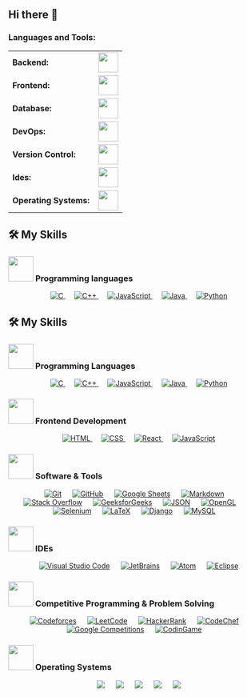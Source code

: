 ## Hi there 👋

<!--
**FelipeGPulgar/FelipeGPulgar** is a ✨ _special_ ✨ repository because its `README.md` (this file) appears on your GitHub profile.

Here are some ideas to get you started:

- 🔭 I’m currently working on ...
- 🌱 I’m currently learning ...
- 👯 I’m looking to collaborate on ...
- 🤔 I’m looking for help with ...
- 💬 Ask me about ...
- 📫 How to reach me: ...
- 😄 Pronouns: ...
- ⚡ Fun fact: ...
-->


<h3 align="left">Languages and Tools:</h3>
<table>
    <tr>
        <td style="font-weight: bold; padding-right: 10px; vertical-align: center; border: none;">Backend:</td>
        <td><img height="40" src="https://skillicons.dev/icons?i=php,java,cs,net,python,laravel,nodejs,express,vite"/></td>
    </tr>
    <tr>
        <td style="font-weight: bold; padding-right: 10px; vertical-align: center;">Frontend:</td>
        <td><img height="40" src="https://skillicons.dev/icons?i=vue,react,bootstrap,html,css,sass,js,ts,figma,pixso"/></td>
    </tr>
    <tr>
        <td style="font-weight: bold; padding-right: 10px; vertical-align: center; border: none;">Database:</td>
        <td><img height="40" src="https://skillicons.dev/icons?i=mysql,postgresql,mongodb,sqlite,firebase,supabase"/></td>
    </tr>
    <tr>
        <td style="font-weight: bold; padding-right: 10px; vertical-align: center; border: none;">DevOps:</td>
        <td><img height="40" src="https://skillicons.dev/icons?i=docker,gitlarun"/></td>
    </tr>
    <tr>
        <td style="font-weight: bold; padding-right: 10px; vertical-align: center; border: none;">Version Control:</td>
        <td><img height="40" src="https://skillicons.dev/icons?i=git,github,gitlab,bitbucket"/></td>
    </tr>
    <tr>
        <td style="font-weight: bold; padding-right: 10px; vertical-align: center; border: none;">Ides:</td>
        <td><img height="40" src="https://skillicons.dev/icons?i=vscode,eclipse,visualstudio,webstorm,sublime,cursor,kiro,jetbrains"/></td>
    </tr>
    <tr>
        <td style="font-weight: bold; padding-right: 10px; vertical-align: center; border: none;">Operating Systems:</td>
        <td><img height="40" src="https://skillicons.dev/icons?i=windows,ubuntu,mac"/></td>
    </tr>
</table>


## 🛠️ My Skills

### <picture> <img src = "https://github.com/7oSkaaa/7oSkaaa/blob/main/Images/Programming_Languages.gif?raw=true" width = 50px>  </picture> Programming languages

<p align="center"> 
  &emsp; 
  <a href="https://www.cprogramming.com/" target="_blank"> 
    <img alt="C" src="https://img.shields.io/badge/C%20-%232370ED.svg?style=plastic&logo=c&logoColor=white">
  </a> 
  &emsp;
  <a href="https://www.w3schools.com/cpp/" target="_blank"> 
    <img alt="C++" src="https://img.shields.io/badge/C++%20-%2300599C.svg?style=plastic&logo=c%2B%2B&logoColor=white">
  </a> 
  &emsp;
  <a href="https://developer.mozilla.org/en-US/docs/Web/JavaScript" target="_blank"> 
     <img alt="JavaScript" src="https://img.shields.io/badge/JavaScript%20-%23F7DF1E.svg?style=plastic&logo=javascript&logoColor=black">
   </a>
  &emsp;
  <a href="https://www.java.com" target="_blank"> 
    <img alt="Java" src="https://img.shields.io/badge/Java-%23007396.svg?style=plastic&logo=java&logoColor=white">
  </a>
  &emsp;
   <a href="https://www.python.org" target="_blank">
    <img alt="Python" src="https://img.shields.io/badge/Python%20-%2314354C.svg?style=plastic&logo=python&logoColor=white">
  </a>
</p>

## 🛠️ My Skills

### <img src="https://img.shields.io/badge/Programming_Languages-%23FFFFFF.svg?style=plastic&logo=dev.to&logoColor=black" width="50px"> Programming Languages

<p align="center"> 
  &emsp; 
  <a href="https://www.cprogramming.com/" target="_blank"> 
    <img alt="C" src="https://img.shields.io/badge/C-%232370ED.svg?style=plastic&logo=c&logoColor=white">
  </a> 
  &emsp;
  <a href="https://www.w3schools.com/cpp/" target="_blank"> 
    <img alt="C++" src="https://img.shields.io/badge/C++-%2300599C.svg?style=plastic&logo=c%2B%2B&logoColor=white">
  </a> 
  &emsp;
  <a href="https://developer.mozilla.org/en-US/docs/Web/JavaScript" target="_blank"> 
    <img alt="JavaScript" src="https://img.shields.io/badge/JavaScript-%23F7DF1E.svg?style=plastic&logo=javascript&logoColor=black">
  </a>
  &emsp;
  <a href="https://www.java.com" target="_blank"> 
    <img alt="Java" src="https://img.shields.io/badge/Java-%23007396.svg?style=plastic&logo=java&logoColor=white">
  </a>
  &emsp;
  <a href="https://www.python.org" target="_blank">
    <img alt="Python" src="https://img.shields.io/badge/Python-%2314354C.svg?style=plastic&logo=python&logoColor=white">
  </a>
</p>

### <img src="https://img.shields.io/badge/Frontend_Development-%23FFFFFF.svg?style=plastic&logo=dev.to&logoColor=black" width="50px"> Frontend Development

<p align="center"> 
  &emsp; 
  <a href="https://www.w3.org/html/" target="_blank"> 
    <img alt="HTML" src="https://img.shields.io/badge/HTML5-%23E34F26.svg?style=plastic&logo=html5&logoColor=white">
  </a>   
  &emsp;
  <a href="https://www.w3schools.com/css/" target="_blank">
    <img alt="CSS" src="https://img.shields.io/badge/CSS-%231572B6.svg?style=plastic&logo=css3&logoColor=white">
  </a> 
  &emsp;
  <a href="https://reactjs.org/" target="_blank">
    <img alt="React" src="https://img.shields.io/badge/React-%2361DAFB.svg?style=plastic&logo=react&logoColor=black">
  </a>
  &emsp;
  <a href="https://developer.mozilla.org/en-US/docs/Web/JavaScript" target="_blank"> 
    <img alt="JavaScript" src="https://img.shields.io/badge/JavaScript-%23F7DF1E.svg?style=plastic&logo=javascript&logoColor=black">
  </a>
</p>

### <img src="https://img.shields.io/badge/Software_Tools-%23FFFFFF.svg?style=plastic&logo=dev.to&logoColor=black" width="50px"> Software & Tools

<p align="center">
  &emsp;
    <a href="https://git-scm.com/" target="_blank"><img alt="Git" src="https://img.shields.io/badge/Git-%23F05033.svg?style=plastic&logo=git&logoColor=white"></a>
  &emsp;
    <a href="https://github.com/" target="_blank"><img alt="GitHub" src="https://img.shields.io/badge/GitHub-%23181717.svg?style=plastic&logo=github&logoColor=white"></a>
  &emsp;
    <a href="https://www.google.com/sheets/about/" target="_blank"><img alt="Google Sheets" src="https://img.shields.io/badge/Google%20Sheets-%2334A853.svg?style=plastic&logo=google%20sheets&logoColor=white"></a>
  &emsp;
    <a href="https://www.markdownguide.org/" target="_blank"><img alt="Markdown" src="https://img.shields.io/badge/Markdown-%23000000.svg?style=plastic&logo=markdown&logoColor=white"></a>
  &emsp;
    <a href="https://stackoverflow.com/" target="_blank"><img alt="Stack Overflow" src="https://img.shields.io/badge/Stack%20Overflow-%23F48024.svg?style=plastic&logo=stack-overflow&logoColor=white"></a>
  &emsp;
    <a href="https://www.geeksforgeeks.org/" target="_blank"><img alt="GeeksforGeeks" src="https://img.shields.io/badge/GeeksforGeeks-%230F9D58.svg?style=plastic&logo=geeksforgeeks&logoColor=white"></a>
  &emsp;
    <a href="https://www.json.org/" target="_blank"><img alt="JSON" src="https://img.shields.io/badge/JSON-%23000000.svg?style=plastic&logo=json&logoColor=white"></a>
  &emsp;
    <a href="https://www.opengl.org/" target="_blank"><img alt="OpenGL" src="https://img.shields.io/badge/OpenGL-%235586A4.svg?style=plastic&logo=opengl&logoColor=white"></a>
  &emsp;
    <a href="https://www.selenium.dev/" target="_blank"><img alt="Selenium" src="https://img.shields.io/badge/Selenium-%2343B02A.svg?style=plastic&logo=selenium&logoColor=white"></a>
  &emsp;
    <a href="https://www.latex-project.org/" target="_blank"><img alt="LaTeX" src="https://img.shields.io/badge/LaTeX-%23008080.svg?style=plastic&logo=latex&logoColor=white"></a>
  &emsp;
    <a href="https://www.djangoproject.com/" target="_blank"><img alt="Django" src="https://img.shields.io/badge/Django-%23092E20.svg?style=plastic&logo=django&logoColor=white"></a>
  &emsp;
    <a href="https://www.mysql.com/" target="_blank"><img alt="MySQL" src="https://img.shields.io/badge/MySQL-%234479A1.svg?style=plastic&logo=mysql&logoColor=white"></a>
</p>

### <img src="https://img.shields.io/badge/IDEs-%23FFFFFF.svg?style=plastic&logo=dev.to&logoColor=black" width="50px"> IDEs

<p align="center">
  &emsp;
    <a href="https://code.visualstudio.com/" target="_blank"><img alt="Visual Studio Code" src="https://img.shields.io/badge/Visual%20Studio%20Code-%230078D7.svg?style=plastic&logo=visual-studio-code&logoColor=white"></a>
  &emsp;
    <a href="https://www.jetbrains.com/" target="_blank"><img alt="JetBrains" src="https://img.shields.io/badge/JetBrains-%23000000.svg?style=plastic&logo=jetbrains&logoColor=white"></a>
  &emsp;
    <a href="https://atom.io/" target="_blank"><img alt="Atom" src="https://img.shields.io/badge/Atom-%2366595C.svg?style=plastic&logo=atom&logoColor=white"></a>
  &emsp;
    <a href="https://www.eclipse.org/ide/" target="_blank"><img alt="Eclipse" src="https://img.shields.io/badge/Eclipse%20IDE-%232C2255.svg?style=plastic&logo=eclipse-ide&logoColor=white"></a>
</p>

### <img src="https://img.shields.io/badge/Competitive_Programming-%23FFFFFF.svg?style=plastic&logo=dev.to&logoColor=black" width="50px"> Competitive Programming & Problem Solving

<p align="center">
  &emsp;
    <a href="https://codeforces.com/" target="_blank"><img alt="Codeforces" src="https://img.shields.io/badge/Codeforces-%231F8ACB.svg?style=plastic&logo=codeforces&logoColor=white"></a>	
  &emsp;
    <a href="https://leetcode.com/" target="_blank"><img alt="LeetCode" src="https://img.shields.io/badge/LeetCode-%23FFA116.svg?style=plastic&logo=leetcode&logoColor=black"></a>
  &emsp;
    <a href="https://www.hackerrank.com/" target="_blank"><img alt="HackerRank" src="https://img.shields.io/badge/HackerRank-%232EC866.svg?style=plastic&logo=hackerrank&logoColor=white"></a>
  &emsp;
    <a href="https://www.codechef.com/" target="_blank"><img alt="CodeChef" src="https://img.shields.io/badge/CodeChef-%235B4638.svg?style=plastic&logo=codechef&logoColor=white"></a>
  &emsp;
    <a href="https://codingcompetitions.withgoogle.com/" target="_blank"><img alt="Google Competitions" src="https://img.shields.io/badge/Google-%234285F4.svg?style=plastic&logo=google&logoColor=white"></a>
  &emsp;
    <a href="https://www.codingame.com/" target="_blank"><img alt="CodinGame" src="https://img.shields.io/badge/CodinGame-%23F2BB13.svg?style=plastic&logo=codingame&logoColor=black"></a>
</p>

### <img src="https://img.shields.io/badge/Operating_Systems-%23FFFFFF.svg?style=plastic&logo=dev.to&logoColor=black" width="50px"> Operating Systems

<p align="center">
  &emsp;
    <a href="https://www.linux.org/" target="_blank"><img src="https://img.shields.io/badge/Linux-%23FCC624.svg?style=plastic&logo=linux&logoColor=black"></a>
  &emsp;
    <a href="https://ubuntu.com/" target="_blank"><img src="https://img.shields.io/badge/Ubuntu-%23E95420.svg?style=plastic&logo=ubuntu&logoColor=white"></a>
  &emsp;
    <a href="https://www.microsoft.com/en-us/windows/" target="_blank"><img src="https://img.shields.io/badge/Windows-%230078D6.svg?style=plastic&logo=windows&logoColor=white"></a>
  &emsp;
    <a href="https://pop.system76.com/" target="_blank"><img src="https://img.shields.io/badge/Pop!_OS-%2348B9C7.svg?style=plastic&logo=pop-os&logoColor=white"></a>
  &emsp;
    <a href="https://manjaro.org/" target="_blank"><img src="https://img.shields.io/badge/Manjaro-%2335BF5C.svg?style=plastic&logo=manjaro&logoColor=white"></a>
</p>

<br> 
